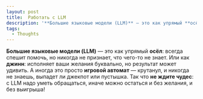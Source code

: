 ```yaml
---
layout: post
title:  Работать с LLM 
description: '**Большие языковые модели (LLM)** — это как упрямый **осёл**: всегда спешит помочь, но никогда не признает, что чего-то не знает. Или как **джинн**: исполняет ваши желания буквально, но результат может удивить. А иногда это просто **игровой автомат** — крутанул, и никогда не знаешь, выпадет ли джекпот или пустышка. Так что **не ждите чудес**: с LLM надо уметь обращаться, иначе можно остаться и без желания, и без выигрыша!'
tags:
  - Thoughts
---
```


**Большие языковые модели (LLM)** — это как упрямый **осёл**: всегда спешит помочь, но никогда не признает, что чего-то не знает. Или как **джинн**: исполняет ваши желания буквально, но результат может удивить. А иногда это просто **игровой автомат** — крутанул, и никогда не знаешь, выпадет ли джекпот или пустышка. Так что **не ждите чудес**: с LLM надо уметь обращаться, иначе можно остаться и без желания, и без выигрыша!